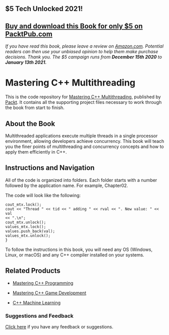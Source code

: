 ## $5 Tech Unlocked 2021!
[Buy and download this Book for only $5 on PacktPub.com](https://www.packtpub.com/product/mastering-c-multithreading/9781787121706)
-----
*If you have read this book, please leave a review on [Amazon.com](https://www.amazon.com/gp/product/1787121704).     Potential readers can then use your unbiased opinion to help them make purchase decisions. Thank you. The $5 campaign         runs from __December 15th 2020__ to __January 13th 2021.__*

# Mastering C++ Multithreading
This is the code repository for [Mastering C++ Multithreading](https://www.packtpub.com/application-development/mastering-c-multithreading?utm_source=github&utm_medium=repository&utm_campaign=9781787121706), published by [Packt](https://www.packtpub.com/?utm_source=github). It contains all the supporting project files necessary to work through the book from start to finish.
## About the Book
Multithreaded applications execute multiple threads in a single processor environment, allowing developers achieve concurrency. This book will teach you the finer points of multithreading and concurrency concepts and how to apply them efficiently in C++.
## Instructions and Navigation
All of the code is organized into folders. Each folder starts with a number followed by the application name. For example, Chapter02.



The code will look like the following:
```
cout_mtx.lock();
cout << "Thread " << tid << " adding " << rval << ". New value: " << val
<< ".\n";
cout_mtx.unlock();
values_mtx.lock();
values.push_back(val);
values_mtx.unlock();
}
```

To follow the instructions in this book, you will need any OS (Windows, Linux, or macOS) and any C++ compiler installed on your systems.

## Related Products
* [Mastering C++ Programming](https://www.packtpub.com/application-development/mastering-c-programming?utm_source=github&utm_medium=repository&utm_campaign=9781786461629)

* [Mastering C++ Game Development](https://www.packtpub.com/game-development/mastering-c-game-development?utm_source=github&utm_medium=repository&utm_campaign=9781785885808)

* [C++ Machine Learning](https://www.packtpub.com/big-data-and-business-intelligence/c-machine-learning?utm_source=github&utm_medium=repository&utm_campaign=9781786468406)

### Suggestions and Feedback
[Click here](https://docs.google.com/forms/d/e/1FAIpQLSe5qwunkGf6PUvzPirPDtuy1Du5Rlzew23UBp2S-P3wB-GcwQ/viewform) if you have any feedback or suggestions.

